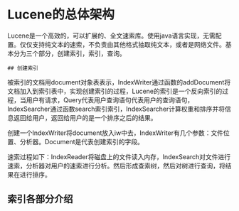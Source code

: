 # Lucene的总体架构

​	Lucene是一个高效的，可以扩展的、全文速索库。使用java语言实现，无需配置。仅仅支持纯文本的速索，不负责由其他格式抽取纯文本，或者是网络文件。基本分为三个部分，创建索引，索引，查询。

	## 创建索引

​	被索引的文档用document对象表表示，IndexWriter通过函数的addDocument将文档加入到索引表中，实现创建索引的过程，Lucene的索引是一个反向索引的过程，当用户有请求，Query代表用户查询语句代表用户的查询语句，IndexSearcher通过函数search索引索引，IndexSearcher计算权重和排序并将信息返回给用户，返回给用户的是一个排序之后的结果。

​	创建一个IndexWriter将document放入iw中去，IndexWriter有几个参数：文件位置、分析器。Document是代表创建索引的字段。

​	速索过程如下：IndexReader将磁盘上的文件读入内存，IndexSearch对文件进行速索，分析器对用户的速索进行分析。然后形成查索树，然后对树进行查询，将结果在进行排序。



## 索引各部分介绍



​		